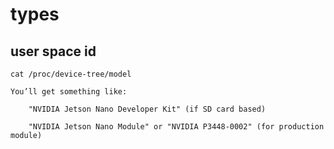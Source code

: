 # types


## user space id

```
cat /proc/device-tree/model

You’ll get something like:

    "NVIDIA Jetson Nano Developer Kit" (if SD card based)

    "NVIDIA Jetson Nano Module" or "NVIDIA P3448-0002" (for production module)


```
